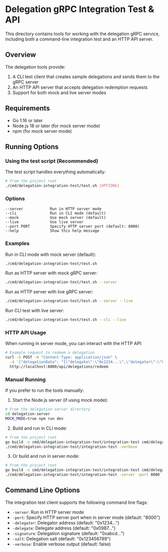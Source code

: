 # Delegation gRPC Integration Test & API

This directory contains tools for working with the delegation gRPC service, including both a command-line integration test and an HTTP API server.

## Overview

The delegation tools provide:

1. A CLI test client that creates sample delegations and sends them to the gRPC server
2. An HTTP API server that accepts delegation redemption requests
3. Support for both mock and live server modes

## Requirements

- Go 1.16 or later
- Node.js 18 or later (for mock server mode)
- npm (for mock server mode)

## Running Options

### Using the test script (Recommended)

The test script handles everything automatically:

```bash
# From the project root
./cmd/delegation-integration-test/test.sh [OPTIONS]
```

### Options

```
--server            Run in HTTP server mode
--cli               Run in CLI mode (default)
--mock              Use mock server (default)
--live              Use live server
--port PORT         Specify HTTP server port (default: 8000)
--help              Show this help message
```

### Examples

Run in CLI mode with mock server (default):
```bash
./cmd/delegation-integration-test/test.sh
```

Run as HTTP server with mock gRPC server:
```bash
./cmd/delegation-integration-test/test.sh --server
```

Run as HTTP server with live gRPC server:
```bash
./cmd/delegation-integration-test/test.sh --server --live
```

Run CLI test with live server:
```bash
./cmd/delegation-integration-test/test.sh --cli --live
```

### HTTP API Usage

When running in server mode, you can interact with the HTTP API:

```bash
# Example request to redeem a delegation
curl -X POST -H "Content-Type: application/json" \
  -d '{"delegationData": "{\"delegate\":\"0x1234...\",\"delegator\":\"0x0987...\",\"authority\":{\"scheme\":\"0x00\",\"signature\":\"0xsig\",\"signer\":\"0x5FF1...\"},\"caveats\":[],\"salt\":\"0x1234...\",\"signature\":\"0xabcd...\"}"}' \
  http://localhost:8000/api/delegations/redeem
```

### Manual Running

If you prefer to run the tools manually:

1. Start the Node.js server (if using mock mode):

```bash
# From the delegation-server directory
cd delegation-server
MOCK_MODE=true npm run dev
```

2. Build and run in CLI mode:

```bash
# From the project root
go build -o cmd/delegation-integration-test/integration-test cmd/delegation-integration-test/main.go
./cmd/delegation-integration-test/integration-test -verbose
```

3. Or build and run in server mode:

```bash
# From the project root
go build -o cmd/delegation-integration-test/integration-test cmd/delegation-integration-test/main.go
./cmd/delegation-integration-test/integration-test -server -port 8000
```

## Command Line Options

The integration test client supports the following command line flags:

- `-server`: Run in HTTP server mode
- `-port`: Specify HTTP server port when in server mode (default: "8000")
- `-delegator`: Delegator address (default: "0x1234...")
- `-delegate`: Delegate address (default: "0x0987...")
- `-signature`: Delegation signature (default: "0xabcd...")
- `-salt`: Delegation salt (default: "0x123456789")
- `-verbose`: Enable verbose output (default: false) 